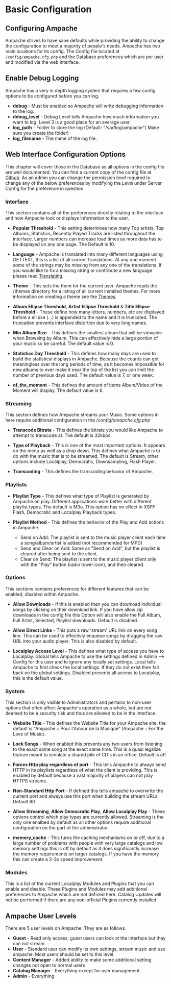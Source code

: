 # Basic Configuration

## Configuring Ampache

Ampache strives to have sane defaults while providing the ability to change the configuration to meet a majority of people's needs. Ampache has two main locations for its config. The Config file located at ```/config/ampache.cfg.php``` and the Database preferences which are per user and modified via the web interface.

## Enable Debug Logging

Ampache has a very in depth logging system that requires a few config options to be configured before you can log.

* **debug** - Must be enabled so Ampache will write debugging information to the log.
* **debug_level** - Debug Level tells Ampache how much information you want to log. Level 3 is a good place for an average user.
* **log_path** - Folder to store the log (Default: "/var/log/ampache") Make sure you create the folder!
* **log_filename** - The name of the log file.

## Web Interface Configuration Options

This chapter will cover those in the Database as all options in the config file are well documented. You can find a current copy of the config file at [Github](https://github.com/ampache/ampache/raw/master/config/ampache.cfg.php.dist). As an admin you can change the permission level required to change any of the below preferences by modifying the _Level_ under Server Config for the preference in question.

### Interface

This section contains all of the preferences directly relating to the interface and how Ampache look or displays information to the user.

* **Popular Threshold** - This setting determines how many Top artists, Top Albums, Statistics, Recently Played Tracks are listed throughout the interface. Larger numbers can increase load times as more data has to be displayed on any one page. The Default is 10.
* **Language** - Ampache is translated into many different languages using GETTEXT, this is a list of all current translations. At any one moment some of the strings may be missing from any one of the translations. If you would like to fix a missing string or contribute a new language please read [Translating](https://github.com/ampache/ampache/blob/master/locale/base/TRANSLATIONS).

* **Theme** - This sets the them for the current user. Ampache reads the /themes directory for a listing of all current installed themes. For more information on creating a theme see the [Themes](https://github.com/ampache/ampache/wiki/Themes).

* **Album Ellipse Threshold**, **Artist Ellipse Threshold** & **Title Ellipse Threshold** - These define how many letters, numbers, etc are displayed before a ellipse (...) is appended to the name and it is truncated. The truncation prevents interface distortion due to very long names.

* **Min Album Size** - This defines the smallest album that will be viewable when Browsing by Album. This can effectively hide a large portion of your music so be careful. The default value is 0.

* **Statistics Day Threshold** - This defines how many days are used to build the statistical displays in Ampache. Because the counts can get meaningless over the long periods of time, as it becomes impossible for new albums to ever make it near the top of the list you can limit the number of previous days used. The default value is 7, or one week.

* **of_the_moment** - This defines the amount of items Album/Video of the Moment will display. The default value is 6.

### Streaming

This section defines how Ampache streams your Music. Some options in here require additional configuration in the _/config/amapche.cfg.php_

* **Transcode Bitrate** - This defines the bitrate you would like Ampache to attempt to transcode at. The default is 32kbps.

* **Type of Playback** - This is one of the most important options. It appears on the menu as well as a drop down. This defines what Ampache is to do with the music that is to be streamed. The default is Stream, other options include Localplay, Democratic, Downsampling, Flash Player.

* **Transcoding** - This defines the transcoding behavior of Ampache.

### Playlists

* **Playlist Type** - This defines what type of Playlist is generated by Ampache on play. Different applications work better with different playlist types. The default is M3u. This option has no effect in XSPF Flash, Democratic and Localplay Playback types.

* **Playlist Method** - This defines the behavior of the Play and Add actions in Ampache.
  * Send on Add: The playlist is sent to the music player client each time a song/album/artist is added (not recommended for MPD)
  * Send and Clear on Add: Same as "Send on Add", but the playlist is cleared after being sent to the client.
  * Clear on Send: The playlist is sent to the music player client only with the "Play" button (radio tower icon), and then cleared.

### Options

This sections contains preferences for different features that can be enabled, disabled within Ampache.

* **Allow Downloads** - If this is enabled then you can download individual songs by clicking on their download link. If you have allow zip downloads in the config file this Option will also enable the Full Album, Full Artist, Selected, Playlist downloads. Default is disabled.

* **Allow Direct Links** - This puts a raw 'stream' URL link on every song line. This can be used to effectivly enqueue songs by dragging the raw URL into your audio player. This is also disabled by default.

* **Localplay Access Level** - This defines what type of access you have to Localplay. Global tells Ampache to use the settings defined in Admin --> Config for this user and to ignore any locally set settings. Local tells Ampache to first check the local settings. If they do not exist then fall back on the global settings. Disabled prevents all access to Localplay, this is the default value.

### System

This section is only visible to Administrators and pertains to non-user options that often affect Ampache's operation as a whole, but are not deemed to be a security risk and thus are allowed to be in the Interface.

* **Website Title** - This defines the Website Title for your Ampache site, the default is "Ampache :: Pour l'Amour de la Musique" (Ampache :: For the Love of Music).

* **Lock Songs** - When enabled this prevents any two users from listening to the exact same song at the exact same time. This is a quasi legalize feature meant to simulate a shared pile of CD's in an office. Default is off

* **Forces Http play regardless of port** - This tells Ampache to always send HTTP in its playlists regardless of what the client is providing. This is enabled by default because a vast majority of players can not play HTTPS streams.

* **Non-Standard Http Port** - If defined this tells ampache to overwrite the current port and always use this port when building the stream URLs. Default 80

* **Allow Streaming**, **Allow Democratic Play**, **Allow Localplay Play** - These options control which play types are currently allowed. Streaming is the only one enalbed by default as all other options require additional configuration on the part of the administrator.

* **memory_cache** - This turns the caching mechanisms on or off, due to a large number of problems with people with very large catalogs and low memory settings this is off by default as it does significantly increase the memory requirements on larger catalogs. If you have the memory this can create a 2-3x speed improvement.

### Modules

This is a list of the current Localplay Modules and Plugins that you can enable and disable. These Plugins and Modules may add additional preferences to Ampache which are not defined here. Catalog Updates will not be performed if there are any non-official Plugins currently installed.

## Ampache User Levels

There are 5 user levels on Ampache. They are as follows.

* **Guest** - Read only access, guest users can look at the interface but they can not stream
* **User** - Standard user can modify its own settings, stream music and use ampache. Most users should be set to this level
* **Content Manager** - Added ability to make some additional setting changes not open to normal users
* **Catalog Manager** - Everything except for user management
* **Admin** - Everything
